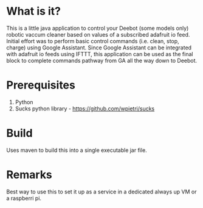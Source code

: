 # What is it?

This is a little java application to control your Deebot (some models only) robotic vaccum cleaner based on values of a subscribed adafruit io feed. Initial effort was to perform basic control commands (i.e. clean, stop, charge) using Google Assistant. Since Google Assistant can be integrated with adafruit io feeds using IFTTT, this application can be used as the final block to complete commands pathway from GA all the way down to Deebot.

# Prerequisites

1) Python
2) Sucks python library - https://github.com/wpietri/sucks

# Build

Uses maven to build this into a single executable jar file.

# Remarks

Best way to use this to set it up as a service in a dedicated always up VM or a raspberri pi.
